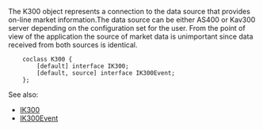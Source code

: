 The K300 object represents a connection to the data source that provides on-line market information.The data source can be either AS400 or Kav300 server depending on the configuration set for the user. From the point of view of the application the source of market data is unimportant since data received from both sources is identical.

```
    coclass K300 {
        [default] interface IK300;
        [default, source] interface IK300Event;
    };
```

See also:
  * [IK300](IK300.md)
  * [IK300Event](IK300Event.md)